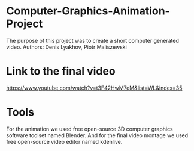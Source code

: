 # Computer-Graphics-Animation-Project
The purpose of this project was to create a short computer generated video.
Authors: Denis Lyakhov, Piotr Maliszewski

# Link to the final video
https://www.youtube.com/watch?v=t3F42HwM7eM&list=WL&index=35

# Tools
For the animation we used free open-source 3D computer graphics software toolset named Blender. And for the final video montage we used free open-source video editor named kdenlive.
